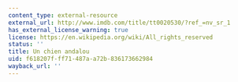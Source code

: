 ```yaml
---
content_type: external-resource
external_url: http://www.imdb.com/title/tt0020530/?ref_=nv_sr_1
has_external_license_warning: true
license: https://en.wikipedia.org/wiki/All_rights_reserved
status: ''
title: Un chien andalou
uid: f618207f-ff71-487a-a72b-836173662984
wayback_url: ''
---
```

